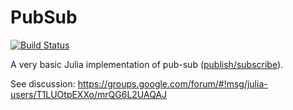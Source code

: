 # PubSub

[![Build Status](https://travis-ci.org/femtotrader/PubSub.jl.svg?branch=master)](https://travis-ci.org/femtotrader/PubSub.jl)

A very basic Julia implementation of pub-sub ([publish/subscribe](https://en.wikipedia.org/wiki/Publish%E2%80%93subscribe_pattern)).

See discussion: https://groups.google.com/forum/#!msg/julia-users/T1LUOtpEXXo/mrQG6L2UAQAJ
